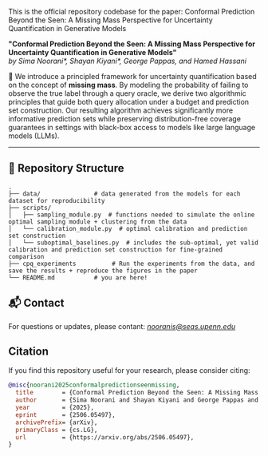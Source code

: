 
This is the official repository codebase for the paper: Conformal Prediction Beyond the Seen: A Missing Mass Perspective for Uncertainty Quantification in Generative Models

**"Conformal Prediction Beyond the Seen: A Missing Mass Perspective for Uncertainty Quantification in Generative Models"**  
*by Sima Noorani\*, Shayan Kiyani\*, George Pappas, and Hamed Hassani*

📄 We introduce a principled framework for uncertainty quantification based on the concept of **missing mass**. By modeling the probability of failing to observe the true label through a query oracle, we derive two algorithmic principles that guide both query allocation under a budget and prediction set construction. Our resulting algorithm achieves significantly more informative prediction sets while preserving distribution-free coverage guarantees in settings with black-box access to models like large language models (LLMs).

---

## 🔧 Repository Structure

```text
.
├── data/               # data generated from the models for each dataset for reproducibility
├── scripts/
│   ├── sampling_module.py  # functions needed to simulate the online optimal sampling module + clustering from the data
│   └── calibration_module.py  # optimal calibration and prediction set construction
│   └── suboptimal_baselines.py  # includes the sub-optimal, yet valid calibration and prediction set construction for fine-grained comparison 
├── cpq_experiments          # Run the experiments from the data, and save the results + reproduce the figures in the paper
└── README.md           # you are here!
```
## 📬 Contact

For questions or updates, please contant:
*nooranis@seas.upenn.edu*


## Citation

If you find this repository useful for your research, please consider citing:

```bibtex
@misc{noorani2025conformalpredictionseenmissing,
  title        = {Conformal Prediction Beyond the Seen: A Missing Mass Perspective for Uncertainty Quantification in Generative Models},
  author       = {Sima Noorani and Shayan Kiyani and George Pappas and Hamed Hassani},
  year         = {2025},
  eprint       = {2506.05497},
  archivePrefix= {arXiv},
  primaryClass = {cs.LG},
  url          = {https://arxiv.org/abs/2506.05497},
}

